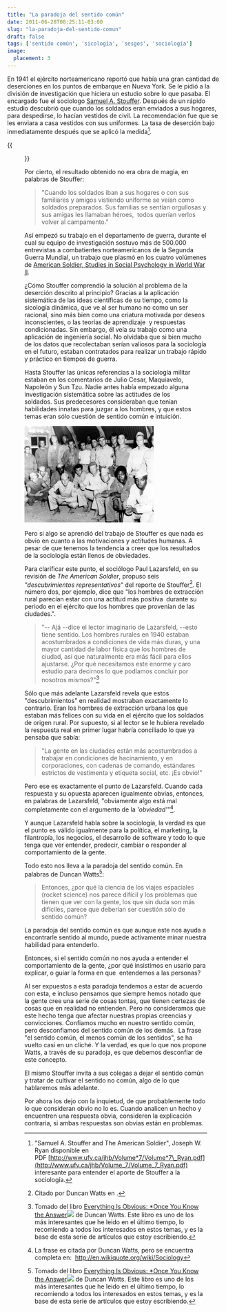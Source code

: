 ```yaml
---
title: "La paradoja del sentido común"
date: 2011-06-28T08:25:11-03:00
slug: "la-paradoja-del-sentido-comun"
draft: false
tags: ['sentido común', 'sicología', 'sesgos', 'sociología']
image:
  placement: 3
---
```



En 1941 el ejército norteamericano reportó que había una gran cantidad
de deserciones en los puntos de embarque en Nueva York. Se le pidió a la
división de investigación que hiciera un estudio sobre lo que pasaba. El
encargado fue el sociologo [Samuel A. Stouffer](http://www2.asanet.org/governance/stouffer.html). Después de
un rápido estudio descubrió que cuando los soldados eran enviados a sus
hogares, para despedirse, lo hacían vestidos de civil. La recomendación
fue que se les enviara a casa vestidos con sus uniformes. La tasa de
deserción bajo inmediatamente después que se aplicó la medida[^1].

{{<figure caption="Samuel A. Stouffer" src="220px-Sstouffer.jpg">}}

Por cierto, el resultado obtenido no era obra de magia, en palabras de
Stouffer:

> "Cuando los soldados iban a sus hogares o con sus familiares y amigos
> vistiendo uniforme se veían como soldados preparados. Sus familias se
> sentían orgullosas y sus amigas les llamaban héroes,  todos querían
> verlos volver al campamento."

Así empezó su trabajo en el departamento de guerra, durante el cual su
equipo de investigación sostuvo más de 500.000 entrevistas a
combatientes norteamericanos de la Segunda Guerra Mundial, un trabajo
que plasmó en los cuatro volúmenes de 
[American Soldier, Studies in Social Psychology in World War II](http://openlibrary.org/books/OL6044939M/Studies_in_social_psychology_in_World_War_II_...).

¿Cómo Stouffer comprendió la solución al problema de la deserción
descrito al principio? Gracias a la aplicación sistemática de las ideas
científicas de su tiempo, como la sicología dinámica, que ve al ser
humano no como un ser racional, sino más bien como una criatura motivada
por deseos inconscientes, o las teorías de aprendizaje  y respuestas
condicionadas. Sin embargo, él veía su trabajo como una aplicación de
ingeniería social. No olvidaba que si bien mucho de los datos que
recolectaban serían valiosos para la sociología en el futuro, estaban
contratados para realizar un trabajo rápido y práctico en tiempos de
guerra.

Hasta Stouffer las únicas referencias a la sociología militar estaban en
los comentarios de Julio Cesar, Maquiavelo, Napoleón y Sun Tzu. Nadie
antes había empezado alguna investigación sistemática sobre las
actitudes de los soldados. Sus predecesores consideraban que tenían
habilidades innatas para juzgar a los hombres, y que estos temas eran
sólo cuestión de sentido común e intuición.

![](soldados-segunda-guerra-300x223.jpg)

Pero si algo se aprendió del trabajo de Stouffer es que nada es obvio en
cuanto a las motivaciones y actitudes humanas. A pesar de que tenemos la
tendencia a creer que los resultados de la sociología están llenos de
obviedades.

Para clarificar este punto, el sociólogo Paul Lazarsfeld, en su revisión
de *The American Soldier*, propuso seis *"descubrimientos
representativos*" del reporte de Stouffer[^2]. El número dos, por
ejemplo, dice que "los hombres de extracción rural parecían estar con
una actitud más positiva  durante su periodo en el ejército que los
hombres que provenían de las ciudades.".

> "-- Ajá --dice el lector imaginario de Lazarsfeld, --esto tiene
> sentido. Los hombres rurales en 1940 estaban acostumbrados a
> condiciones de vida más duras, y una mayor cantidad de labor física
> que los hombres de ciudad, así que naturalmente era más fácil para
> ellos ajustarse. ¿Por qué necesitamos este enorme y caro estudio para
> decirnos lo que podíamos concluir por nosotros mismos?"[^3]

Sólo que más adelante Lazarsfeld revela que estos "descubrimientos" en
realidad mostraban exactamente lo contrario. Eran los hombres de
extracción urbana los que estaban más felices con su vida en el ejército
que los soldados de origen rural. Por supuesto, si al lector se le
hubiera revelado la respuesta real en primer lugar habría conciliado lo
que ya pensaba que sabía:

> "La gente en las ciudades están más acostumbrados a trabajar en
> condiciones de hacinamiento, y en corporaciones, con cadenas de
> comando, estándares estrictos de vestimenta y etiqueta social, etc.
> ¡Es obvio!"

Pero ese es exactamente el punto de Lazarsfeld. Cuando cada respuesta y
su opuesta aparecen igualmente obvias, entonces, en palabras de
Lazarsfeld, "obviamente algo está mal completamente con el argumento de
la *\'obviedad\'*"[^4].

Y aunque Lazarsfeld habla sobre la sociología, la verdad es que el punto
es válido igualmente para la política, el marketing, la filantropía, los
negocios, el desarrollo de software y todo lo que tenga que ver
entender, predecir, cambiar o responder al comportamiento de la gente.

Todo esto nos lleva a la paradoja del sentido común. En palabras de
Duncan Watts[^3]:

> Entonces, ¿por qué la ciencia de los viajes espaciales (rocket
> science) nos parece difícil y los problemas que tienen que ver con la
> gente, los que sin duda son más difíciles, parece que deberían ser
> cuestión sólo de sentido común?

La paradoja del sentido común es que aunque este nos ayuda a encontrarle
sentido al mundo, puede activamente minar nuestra habilidad para
entenderlo.

Entonces, si el sentido común no nos ayuda a entender el comportamiento
de la gente, ¿por qué insistimos en usarlo para explicar, o guiar la
forma en que  entendemos a las personas?

Al ser expuestos a esta paradoja tendemos a estar de acuerdo con esta, e
incluso pensamos que siempre hemos notado que la gente cree una serie de
cosas tontas, que tienen certezas de cosas que en realidad no entienden.
Pero no consideramos que este hecho tenga que afectar nuestras propias
creencias y convicciones. Confiamos mucho en nuestro sentido común, pero
desconfiamos del sentido común de los demás.  La frase "el sentido
común, el menos común de los sentidos", se ha vuelto casi en un cliché.
Y la verdad, es que lo que nos propone Watts, a través de su paradoja,
es que debemos desconfiar de este concepto.

El mismo Stouffer invita a sus colegas a dejar el sentido común y tratar
de cultivar el sentido no común, algo de lo que hablaremos más adelante.

Por ahora los dejo con la inquietud, de que probablemente todo lo que
consideran obvio no lo es. Cuando analicen un hecho y encuentren una
respuesta obvia, consideren la explicación contraria, si ambas
respuestas son obvias están en problemas.

[^1]: "Samuel A. Stouffer and The American Soldier", Joseph W. Ryan
disponible en
PDF [http://www.ufv.ca/jhb/Volume*7/Volume*7\_Ryan.pdf](http://www.ufv.ca/jhb/Volume_7/Volume_7_Ryan.pdf)
interesante para entender el aporte de Stouffer a la sociología.

[^2]: Citado por Duncan Watts en [^3].

[^3]: Tomado del libro [Everything Is Obvious: \*Once You Know the Answer](http://www.amazon.com/gp/product/0385531680/ref=as_li_qf_sp_asin_tl?ie=UTF8&tag=lanaturaledel-20&linkCode=as2&camp=217145&creative=399373&creativeASIN=0385531680)![](http://www.assoc-amazon.com/e/ir?t=lanaturaledel-20&l=as2&o=1&a=0385531680&camp=217145&creative=399373)
de Duncan Watts.
Este libro es uno de los más interesantes que he leido en el último
tiempo, lo recomiendo a todos los interesados en estos temas, y es la
base de esta serie de artículos que estoy escribiendo.

[^4]: La frase es citada por Duncan Watts, pero se encuentra completa en:  <http://en.wikiquote.org/wiki/Sociology>


